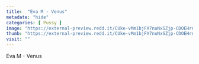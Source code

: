 ```yaml
---
title:  "Eva M - Venus"
metadate: "hide"
categories: [ Pussy ]
image: "https://external-preview.redd.it/CUke-vMm1bjFX7nuNxSZjp-CDOEHrnFD-bxKrx7OgsE.jpg?auto=webp&s=1e5e8bc58badc6c4a71dc81fc1ff0dbabc7890f4"
thumb: "https://external-preview.redd.it/CUke-vMm1bjFX7nuNxSZjp-CDOEHrnFD-bxKrx7OgsE.jpg?width=1080&crop=smart&auto=webp&s=8893f8797f8cf02338f6439a3c73c3a0abe8d573"
visit: ""
---
```

Eva M - Venus
